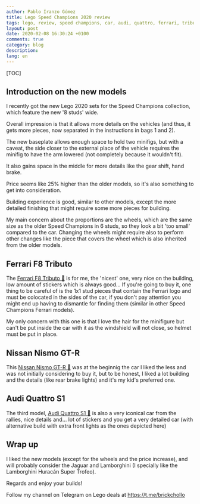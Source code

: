 ```yaml
---
author: Pablo Iranzo Gómez
title: Lego Speed Champions 2020 review
tags: lego, review, speed champions, car, audi, quattro, ferrari, tributo, nissan, nismo, lego 76897, lego 76896, lego 76895
layout: post
date: 2020-02-08 16:30:24 +0100
comments: true
category: blog
description:
lang: en
---
```


[TOC]

## Introduction on the new models

I recently got the new Lego 2020 sets for the Speed Champions collection,
which feature the new '8 studs' wide.

Overall impression is that it allows more details on the vehicles (and thus,
it gets more pieces, now separated in the instructions in bags 1 and 2).

The new baseplate allows enough space to hold two minifigs, but with a
caveat, the side closer to the external place of the vehicle requires the
minifig to have the arm lowered (not completely because it wouldn't fit).

It also gains space in the middle for more details like the gear shift, hand
brake.

Price seems like 25% higher than the older models, so it's also something to
get into consideration.

Building experience is good, similar to other models, except the more
detailed finishing that might require some more pieces for building.

My main concern about the proportions are the wheels, which are the same
size as the older Speed Champions in 6 studs, so they look a bit 'too small'
compared to the car. Changing the wheels might require also to perform other
changes like the piece that covers the wheel which is also inherited from
the older models.

## Ferrari F8 Tributo

The [Ferrari F8 Tributo 🛒](https://www.amazon.es/dp/B07W5PWLN3?tag=redken-21)
is for me, the 'nicest' one, very nice on the building, low amount of
stickers which is always good... If you're going to buy it, one thing to be
careful of is the 1x1 stud pieces that contain the Ferrari logo and must be
colocated in the sides of the car, if you don't pay attention you might end
up having to dismantle for finding them (similar in other Speed Champions
Ferrari models).

My only concern with this one is that I love the hair for the minifigure but
can't be put inside the car with it as the windshield will not close, so
helmet must be put in place.

<div class="elegant-instagram" data-instagram-id="B8T4WCzIhKv"></div>

## Nissan Nismo GT-R

This [Nissan Nismo GT-R 🛒](https://www.amazon.es/dp/B07W7TKVVP?tag=redken-21)
was at the beginnig the car I liked the less and was not initially
considering to buy it, but to be honest, I liked a lot building and the
details (like rear brake lights) and it's my kid's preferred one.

<div class="elegant-instagram" data-instagram-id="B8T4wb5oM2h"></div>

## Audi Quattro S1

The third model, [Audi Quattro S1 🛒](https://www.amazon.es/dp/B07W6Q9G1R?tag=redken-21)
is also a very iconical car from the rallies, nice details and... lot of
stickers and you get a very detailed car (with alternative build with extra
front lights as the ones depicted here)

<div class="elegant-instagram" data-instagram-id="B8T4jg-oluV"></div>


## Wrap up

I liked the new models (except for the wheels and the price increase), and
will probably consider the Jaguar and Lamborghini (I specially like the
Lamborghini Huracán Super Trofeo).

Regards and enjoy your builds!

Follow my channel on Telegram on Lego deals at <https://t.me/brickchollo>
